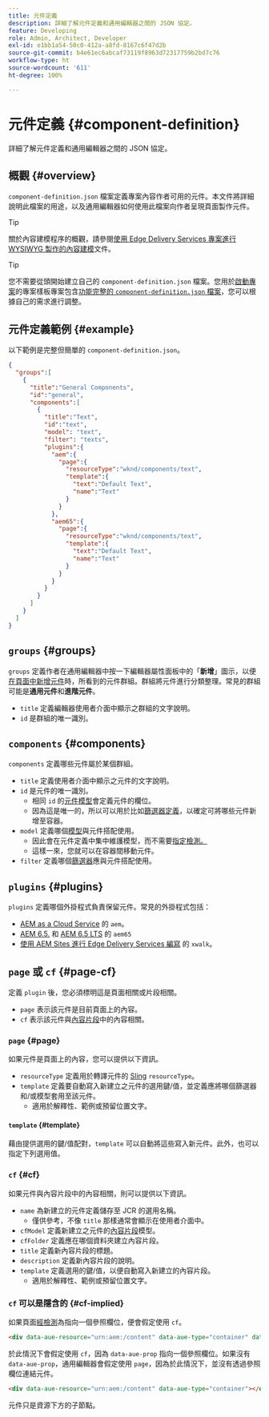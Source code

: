```yaml
---
title: 元件定義
description: 詳細了解元件定義和通用編輯器之間的 JSON 協定。
feature: Developing
role: Admin, Architect, Developer
exl-id: e1bb1a54-50c0-412a-a8fd-8167c6f47d2b
source-git-commit: b4e61ec6abcaf73119f8963d72317759b2bd7c76
workflow-type: ht
source-wordcount: '611'
ht-degree: 100%

---
```


# 元件定義 {#component-definition}

詳細了解元件定義和通用編輯器之間的 JSON 協定。

## 概觀 {#overview}

`component-definition.json` 檔案定義專案內容作者可用的元件。本文件將詳細說明此檔案的用途，以及通用編輯器如何使用此檔案向作者呈現頁面製作元件。

>[!TIP]
>
>關於內容建模程序的概觀，請參閱[使用 Edge Delivery Services 專案進行 WYSIWYG 製作的內容建模](https://www.aem.live/developer/component-model-definitions)文件。

>[!TIP]
>
>您不需要從頭開始建立自己的 `component-definition.json` 檔案。您用於[啟動專案](https://www.aem.live/developer/ue-tutorial)的專案樣板專案包含[功能完整的 `component-definition.json` 檔案](https://github.com/adobe-rnd/aem-boilerplate-xwalk/blob/main/component-definition.json)，您可以根據自己的需求進行調整。

## 元件定義範例 {#example}

以下範例是完整但簡單的 `component-definition.json`。

```json
{
  "groups":[
    {
      "title":"General Components",
      "id":"general",
      "components":[
        {
          "title":"Text",
          "id":"text",
          "model": "text",
          "filter": "texts",
          "plugins":{
            "aem":{
              "page":{
                "resourceType":"wknd/components/text",
                "template":{
                  "text":"Default Text",
                  "name":"Text"
                }
              }
            },
            "aem65":{
              "page":{
                "resourceType":"wknd/components/text",
                "template":{
                  "text":"Default Text",
                  "name":"Text"
                }
              }
            }
          }
        }
      ]
    }
  ]
}
```

## `groups` {#groups}

`groups` 定義作者在通用編輯器中按一下編輯器屬性面板中的「**新增**」圖示，以便[在頁面中新增元件](/help/sites-cloud/authoring/universal-editor/authoring.md#adding-components)時，所看到的元件群組。群組將元件進行分類整理。常見的群組可能是&#x200B;**通用元件**&#x200B;和&#x200B;**進階元件**。

* `title` 定義編輯器使用者介面中顯示之群組的文字說明。
* `id` 是群組的唯一識別。

## `components` {#components}

`components` 定義哪些元件屬於某個群組。

* `title` 定義使用者介面中顯示之元件的文字說明。
* `id` 是元件的唯一識別。
   * 相同 `id` 的[元件模型](/help/implementing/universal-editor/field-types.md#model-structure)會定義元件的欄位。
   * 因為這是唯一的，所以可以用於比如[篩選器定義](/help/implementing/universal-editor/filtering.md)，以確定可將哪些元件新增至容器。
* `model` 定義哪個[模型](/help/implementing/universal-editor/field-types.md#model-structure)與元件搭配使用。
   * 因此會在元件定義中集中維護模型，而不需要[指定檢測。](/help/implementing/universal-editor/field-types.md#instrumentation)
   * 這樣一來，您就可以在容器間移動元件。
* `filter` 定義哪個[篩選器](/help/implementing/universal-editor/filtering.md)應與元件搭配使用。

## `plugins` {#plugins}

`plugins` 定義哪個外掛程式負責保留元件。常見的外掛程式包括：

* [AEM as a Cloud Service](https://experienceleague.adobe.com/zh-hant/docs/experience-manager-cloud-service) 的 `aem`。
* [AEM 6.5.](https://experienceleague.adobe.com/zh-hant/docs/experience-manager-65) 和 [AEM 6.5 LTS](https://experienceleague.adobe.com/zh-hant/docs/experience-manager-65-lts) 的 `aem65`
* [使用 AEM Sites 進行 Edge Delivery Services 編寫](https://www.aem.live/developer/ue-tutorial) 的 `xwalk`。

## `page` 或 `cf` {#page-cf}

定義 `plugin` 後，您必須標明這是頁面相關或片段相關。

* `page` 表示該元件是目前頁面上的內容。
* `cf` 表示該元件與[內容片段](/help/assets/content-fragments/content-fragments.md)中的內容相關。

### `page` {#page}

如果元件是頁面上的內容，您可以提供以下資訊。

* `resourceType` 定義用於轉譯元件的 [Sling](/help/implementing/developing/introduction/sling-cheatsheet.md) `resourceType`。
* `template` 定義要自動寫入新建立之元件的選用鍵/值，並定義應將哪個篩選器和/或模型套用至該元件。
   * 適用於解釋性、範例或預留位置文字。

#### `template` {#template}

藉由提供選用的鍵/值配對，`template` 可以自動將這些寫入新元件。此外，也可以指定下列選用值。

### `cf` {#cf}

如果元件與內容片段中的內容相關，則可以提供以下資訊。

* `name` 為新建立的元件定義儲存至 JCR 的選用名稱。
   * 僅供參考，不像 `title` 那樣通常會顯示在使用者介面中。
* `cfModel` 定義新建立之元件的[內容片段](/help/assets/content-fragments/content-fragments-models.md)模型。
* `cfFolder` 定義應在哪個資料夾建立內容片段。
* `title` 定義新內容片段的標題。
* `description` 定義新內容片段的說明。
* `template` 定義選用的鍵/值，以便自動寫入新建立的內容片段。
   * 適用於解釋性、範例或預留位置文字。

### `cf` 可以是隱含的 {#cf-implied}

如果頁面[經檢測](/help/implementing/universal-editor/getting-started.md#instrument-page)為指向一個參照欄位，便會假定使用 `cf`。

```html
<div data-aue-resource="urn:aem:/content" data-aue-type="container" data-aue-prop="field"></div>
```

於此情況下會假定使用 `cf`，因為 `data-aue-prop` 指向一個參照欄位。如果沒有 `data-aue-prop`，通用編輯器會假定使用 `page`，因為於此情況下，並沒有透過參照欄位連結元件。

```html
<div data-aue-resource="urn:aem:/content" data-aue-type="container"></div>
```

元件只是資源下方的子節點。
